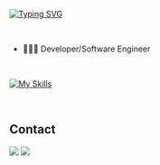 [![Typing SVG](https://readme-typing-svg.demolab.com?font=Grape+Nuts&size=28&duration=3500&pause=994&color=FFD43B&background=3776AB00&center=true&vCenter=true&random=false&width=435&lines=Ol%C3%A1+%F0%9F%91%8B%2C+sou+o++Marcos)](https://git.io/typing-svg)

<br>

- 👨🏻‍💻 Developer/Software Engineer

<br>

[![My Skills](https://skillicons.dev/icons?i=js,html,css,git,ts,github,python,vscode&perline=4)](https://skillicons.dev)


<!-- <h2 align="center" >⚡Stats⚡</h2>
<br>
<div align="center" >
  <picture>
  <source
    srcset="https://github-readme-stats.vercel.app/api?username=MarcosAredes&show_icons=true&theme=dark"
    media="(prefers-color-scheme: dark)"
  />
  <source
    srcset="https://github-readme-stats.vercel.app/api?username=MarcosAredes&show_icons=true"
    media="(prefers-color-scheme: light), (prefers-color-scheme: no-preference)"
  />
  <img src="https://github-readme-stats.vercel.app/api?username=MarcosAredes&show_icons=true" />
</picture>
</div> -->



<br>


## Contact

<a href = "mailto:marcosaredessantos@gmail.com"><img src="https://img.shields.io/badge/-Gmail-%23333?style=for-the-badge&logo=gmail&logoColor=white" target="_blank"></a>
<a href="https://www.linkedin.com/in/marcos-aredes/" target="_blank"><img src="https://img.shields.io/badge/-LinkedIn-%230077B5?style=for-the-badge&logo=linkedin&logoColor=white" target="_blank"></a> 
